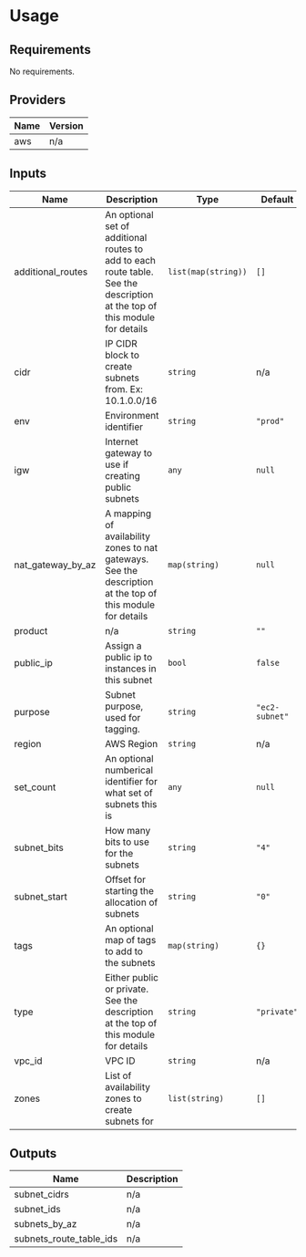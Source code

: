 # Usage
<!--- BEGIN_TF_DOCS --->
## Requirements

No requirements.

## Providers

| Name | Version |
|------|---------|
| aws | n/a |

## Inputs

| Name | Description | Type | Default | Required |
|------|-------------|------|---------|:--------:|
| additional\_routes | An optional set of additional routes to add to each route table. See the description at the top of this module for details | `list(map(string))` | `[]` | no |
| cidr | IP CIDR block to create subnets from. Ex: 10.1.0.0/16 | `string` | n/a | yes |
| env | Environment identifier | `string` | `"prod"` | no |
| igw | Internet gateway to use if creating public subnets | `any` | `null` | no |
| nat\_gateway\_by\_az | A mapping of availability zones to nat gateways. See the description at the top of this module for details | `map(string)` | `null` | no |
| product | n/a | `string` | `""` | no |
| public\_ip | Assign a public ip to instances in this subnet | `bool` | `false` | no |
| purpose | Subnet purpose, used for tagging. | `string` | `"ec2-subnet"` | no |
| region | AWS Region | `string` | n/a | yes |
| set\_count | An optional numberical identifier for what set of subnets this is | `any` | `null` | no |
| subnet\_bits | How many bits to use for the subnets | `string` | `"4"` | no |
| subnet\_start | Offset for starting the allocation of subnets | `string` | `"0"` | no |
| tags | An optional map of tags to add to the subnets | `map(string)` | `{}` | no |
| type | Either public or private. See the description at the top of this module for details | `string` | `"private"` | no |
| vpc\_id | VPC ID | `string` | n/a | yes |
| zones | List of availability zones to create subnets for | `list(string)` | `[]` | no |

## Outputs

| Name | Description |
|------|-------------|
| subnet\_cidrs | n/a |
| subnet\_ids | n/a |
| subnets\_by\_az | n/a |
| subnets\_route\_table\_ids | n/a |

<!--- END_TF_DOCS --->
